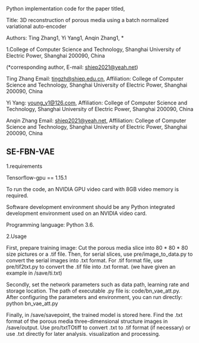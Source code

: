 Python implementation code for the paper titled,

Title: 3D reconstruction of porous media using a batch normalized variational auto-encoder

Authors: Ting Zhang1, Yi Yang1, Anqin Zhang1, *

1.College of Computer Science and Technology, Shanghai University of Electric Power, Shanghai 200090, China

(*corresponding author, E-mail: shiep2021@yeah.net)

Ting Zhang Email: tingzh@shiep.edu.cn, Affiliation: College of Computer Science and Technology, Shanghai University of Electric Power, Shanghai 200090, China

Yi Yang: young_y1@126.com, Affiliation: College of Computer Science and Technology, Shanghai University of Electric Power, Shanghai 200090, China

Anqin Zhang Email: shiep2021@yeah.net, Affiliation: College of Computer Science and Technology, Shanghai University of Electric Power, Shanghai 200090, China


## SE-FBN-VAE
1.requirements

Tensorflow-gpu == 1.15.1

To run the code, an NVIDIA  GPU video card with 8GB video memory is required.

Software development environment should be any Python integrated development environment used on an NVIDIA video card.

Programming language: Python 3.6.


2.Usage

First, prepare training image: Cut the porous media slice into 80 * 80 * 80 size pictures or a .tif file. Then, for serial slices, use pre/image_to_data.py to convert the serial images into .txt format. For .tif format file, use pre/tif2txt.py to convert the .tif file into .txt format. (we have given an example in /save/ti.txt)

Secondly, set the network parameters such as data path, learning rate and storage location. The path of executable .py file  is: code/bn_vae_att.py. After configuring the parameters and environment, you can run directly: python bn_vae_att.py

Finally, in /save/savepoint, the trained model is stored here. Find the  .txt format of the porous media three-dimensional structure images in /save/output. Use pro/txtTOtiff to convert .txt to .tif format (if necessary) or use .txt directly for later analysis. visualization and processing.
